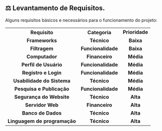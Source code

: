 ## ⚖️ Levantamento de Requisitos.

Alguns requisitos básicos e necessários para o funcionamento do projeto:

<table>
  <tr align="center">
    <th>
          <b>Requisito</b>
    </th>
    <th>
          <b>Categoria</b>
    </th>
    <td>
          <b>Prioridade</b>
  <br><sub></sub>
    </th>
  </tr>
 
 <tr align="center">
    <td>
      <b>Frameworks</b>
    </td>
  <td>
      <b>Técnico</b>
    </td>
  <td>
      <b>Baixa</b>
    </td>
  </tr>
  <tr align="center">
    <td>
      <b>Filtragem</b>
    </td>
  <td>
      <b>Funcionalidade</b>
    </td>
  <td>
      <b>Baixa</b>
    </td>
  </tr>
  <tr align="center">
    <td>
      <b>Computador</b>
    </td>
  <td>
      <b>Financeiro</b>
    </td>
  <td>
      <b>Média</b>
    </td>
  </tr>
  <tr align="center">
    <td>
      <b>Perfil de Usuário</b>
    </td>
  <td>
      <b>Funcionalidade</b>
    </td>
  <td>
      <b>Média</b>
    </td>
  </tr>
  <tr align="center">
    <td>
      <b>Registro e Login</b>
    </td>
  <td>
      <b>Funcionalidade</b>
    </td>
  <td>
      <b>Média</b>
    </td>
  </tr>
  <tr align="center">
    <td>
      <b>Usabilidade do Sistema</b>
    </td>
  <td>
      <b>Técnico</b>
    </td>
  <td>
      <b>Média</b>
    </td>
  </tr>
  <tr align="center">
    <td>
      <b>Pesquisa e Publicação</b>
    </td>
  <td>
      <b>Funcionalidade</b>
    </td>
  <td>
      <b>Média</b>
    </td>
  </tr>
  
   
  <tr align="center">
    <td>
      <b>Segurança do Website</b>
    </td>
  <td>
      <b>Técnico</b>
    </td>
  <td>
      <b>Alta</b>
    </td>
  </tr>
  
  <tr align="center">
    <td>
      <b>Servidor Web</b>
    </td>
  <td>
      <b>Financeiro</b>
    </td>
  <td>
      <b>Alta</b>
    </td>
  </tr>
  <tr align="center">
    <td>
      <b>Banco de Dados</b>
    </td>
  <td>
      <b>Técnico</b>
    </td>
  <td>
      <b>Alta</b>
    </td>
  </tr>
  <tr align="center">
    <td>
      <b>Linguagem de programação</b>
    </td>
  <td>
      <b>Técnico</b>
    </td>
  <td>
      <b>Alta</b>
    </td>
  </tr>
</table>

